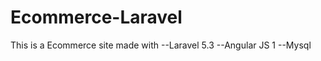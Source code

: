 # Ecommerce-Laravel
This is a Ecommerce site made with 
  --Laravel 5.3
  --Angular JS 1
  --Mysql 
